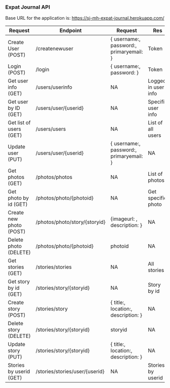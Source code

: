 ### Expat Journal API

Base URL for the application is:
https://sj-mh-expat-journal.herokuapp.com/

| Request                 | Endpoint                          | Request                                 | Res                  |
|-------------------------|-----------------------------------|-----------------------------------------|----------------------|
| Create User (POST)      | /createnewuser                    | { username:, password:, primaryemail: } | Token                |
| Login (POST)            | /login                            | { username:, password: }                | Token                |
| Get user info (GET)     | /users/userinfo                   | NA                                      | Logged in  user info |
| Get user by ID (GET)    | /users/user/{userid}              | NA                                      | Specific  user info  |
| Get list of users (GET) | /users/users                      | NA                                      | List of all users    |
| Update user (PUT)       | /users/user/{userid}              | { username:, password:, primaryemail: } | NA                   |
| Get photos (GET)        | /photos/photos                    | NA                                      | List of photos       |
| Get photo by id (GET)   | /photos/photo/{photoid}           | NA                                      | Get specific  photo  |
| Create new photo (POST) | /photos/photo/story/{storyid}     | {imageurl: ,  description: }            | NA                   |
| Delete photo (DELETE)   | /photos/photo/{photoid}           | photoid                                 | NA                   |
| Get stories (GET)       | /stories/stories                  | NA                                      | All stories          |
| Get story by id (GET)   | /stories/story/{storyid}          | NA                                      | Story by id          |
| Create story (POST)     | /stories/story                    | { title:, location:, description: }     | NA                   |
| Delete story (DELETE)   | /stories/story/{storyid}          | storyid                                 | NA                   |
| Update story (PUT)      | /stories/story/{storyid}          | { title:, location:, description: }     | NA                   |
| Stories by userid (GET) | /stories/stories/user/{userid}    | NA                                      | Stories by userid    |

